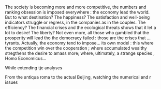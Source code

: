 The society is becoming more and more competitive, the numbers and ranking obsession is imposed everywhere : the economy lead the world. But to what destination? The happiness? The satisfaction and well-being indicators struggle or regress, in the companies as in the couples. The efficiency? The financial crises and the ecological threats shows that it let a lot to desire! The liberty? Not even more, all those who gambled that the prosperity will lead tho the democracy failed : those are the crises that ... tyrants. Actually, the economy tend to impose... its own model : this where the competition win over the cooperation ; where accumulated wealthy stregthens the desire to amass more; where, ultimately, a strange species , Homo Economicus...

While extending tje analyses 


From the antiqua roma to the actual Beijing, watching the numerical and r issues 
